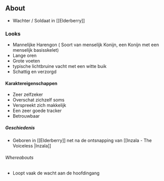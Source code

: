 ## About
- Wachter / Soldaat in [[Elderberry]]
### Looks
- Mannelijke Harengon ( Soort van menselijk Konijn, een Konijn met een menselijk basisskelet)
- Lange oren
- Grote voeten
- typische lichtbruine vacht met een witte buik
- Schattig en verzorgd

#### Karaktereigenschappen
- Zeer zelfzeker
- Overschat zichzelf soms
- Verspreekt zich makkelijk
- Een zeer goede tracker
- Betrouwbaar

##### Geschiedenis
- Geboren in [[Elderberry]] net na de ontsnapping van [[Inzala - The Voiceless |Inzala]]

###### Whereabouts
- Loopt vaak de wacht aan de hoofdingang

